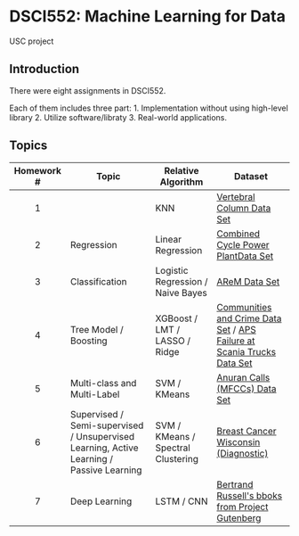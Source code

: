 # DSCI552: Machine Learning for Data
USC project

## Introduction
There were eight assignments in DSCI552.

Each of them includes three part: 1. Implementation without using high-level library 2. Utilize software/libraty 3. Real-world applications.

## Topics

| Homework # | Topic                                                        | Relative Algorithm                 | Dataset                                                      |
| :--------: | ------------------------------------------------------------ | ---------------------------------- | ------------------------------------------------------------ |
|     1      |                                                              | KNN                                | [Vertebral Column Data Set](http://archive.ics.uci.edu/ml/datasets/vertebral+column#) |
|     2      | Regression                                                   | Linear Regression                  | [Combined Cycle Power PlantData Set](https://archive.ics.uci.edu/ml/datasets/combined+cycle+power+plant) |
|     3      | Classification                                               | Logistic Regression / Naive Bayes  | [AReM Data Set](https://archive.ics.uci.edu/ml/datasets/Activity+Recognition+system+based+on+Multisensor+data+fusion+(AReM)) |
|     4      | Tree Model / Boosting                                        | XGBoost / LMT / LASSO / Ridge      | [Communities and Crime Data Set](http://archive.ics.uci.edu/ml/datasets/communities+and+crime) / [APS Failure at Scania Trucks Data Set](https://archive.ics.uci.edu/ml/datasets/APS+Failure+at+Scania+Trucks) |
|     5      | Multi-class and Multi-Label                                  | SVM / KMeans                       | [Anuran Calls (MFCCs) Data Set](https://archive.ics.uci.edu/ml/datasets/Anuran+Calls+(MFCCs)) |
|     6      | Supervised / Semi-supervised / Unsupervised Learning, Active Learning / Passive Learning | SVM / KMeans / Spectral Clustering | [Breast Cancer Wisconsin (Diagnostic)](https://archive.ics.uci.edu/ml/datasets/Breast+Cancer+Wisconsin+(Diagnostic)) |
|     7      | Deep Learning                                                | LSTM / CNN                         | [Bertrand Russell's bboks from Project Gutenberg](https://www.gutenberg.org/ebooks/author/355) |
